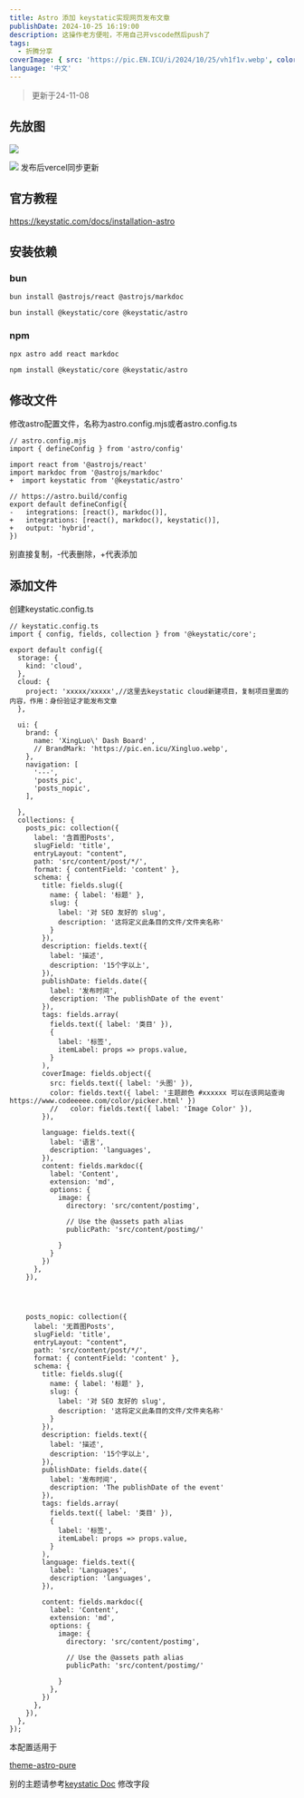 ```yaml
---
title: Astro 添加 keystatic实现网页发布文章
publishDate: 2024-10-25 16:19:00
description: 这操作老方便啦，不用自己开vscode然后push了
tags:
  - 折腾分享
coverImage: { src: 'https://pic.EN.ICU/i/2024/10/25/vh1f1v.webp', color: '#FFFAF0' }
language: '中文'
---
```


> 更新于24-11-08

## 先放图

![](https://pic.en.icu/i/2024/10/25/vs0e1e-0.webp)

![](https://pic.en.icu/i/2024/10/25/vt7qxy-0.webp)
发布后vercel同步更新

## 官方教程

https://keystatic.com/docs/installation-astro


## 安装依赖
### bun

`bun install @astrojs/react @astrojs/markdoc`

`bun install @keystatic/core @keystatic/astro`

### npm

`npx astro add react markdoc`

`npm install @keystatic/core @keystatic/astro`

## 修改文件

修改astro配置文件，名称为astro.config.mjs或者astro.config.ts

```
// astro.config.mjs
import { defineConfig } from 'astro/config'

import react from '@astrojs/react'
import markdoc from '@astrojs/markdoc'
+  import keystatic from '@keystatic/astro'

// https://astro.build/config
export default defineConfig({
-   integrations: [react(), markdoc()],
+   integrations: [react(), markdoc(), keystatic()],
+   output: 'hybrid',
})
```
别直接复制，-代表删除，+代表添加

## 添加文件
创建keystatic.config.ts
```
// keystatic.config.ts
import { config, fields, collection } from '@keystatic/core';

export default config({
  storage: {
    kind: 'cloud',
  },
  cloud: {
    project: 'xxxxx/xxxxx',//这里去keystatic cloud新建项目，复制项目里面的内容，作用：身份验证才能发布文章
  },

  ui: {
    brand: { 
      name: 'XingLuo\' Dash Board' ,
      // BrandMark: 'https://pic.en.icu/Xingluo.webp',
    },
    navigation: [
      '---',
      'posts_pic',
      'posts_nopic',
    ],

  },
  collections: {
    posts_pic: collection({
      label: '含首图Posts',
      slugField: 'title',
      entryLayout: "content",
      path: 'src/content/post/*/',
      format: { contentField: 'content' },
      schema: {
        title: fields.slug({ 
          name: { label: '标题' },
          slug: {
            label: '对 SEO 友好的 slug',
            description: '这将定义此条目的文件/文件夹名称'
          }
        }),
        description: fields.text({
          label: '描述',
          description: '15个字以上',
        }),
        publishDate: fields.date({
          label: '发布时间',
          description: 'The publishDate of the event'
        }),
        tags: fields.array(
          fields.text({ label: '类目' }),
          {
            label: '标签',
            itemLabel: props => props.value,
          }
        ),
        coverImage: fields.object({
          src: fields.text({ label: '头图' }),
          color: fields.text({ label: '主题颜色 #xxxxxx 可以在该网站查询https://www.codeeeee.com/color/picker.html' })
          //   color: fields.text({ label: 'Image Color' }),
        }),

        language: fields.text({
          label: '语言',
          description: 'languages',
        }),
        content: fields.markdoc({
          label: 'Content',
          extension: 'md',
          options: {
            image: {
              directory: 'src/content/postimg',

              // Use the @assets path alias
              publicPath: 'src/content/postimg/'

            }
          }
        })
      },
    }),




    posts_nopic: collection({
      label: '无首图Posts',
      slugField: 'title',
      entryLayout: "content",
      path: 'src/content/post/*/',
      format: { contentField: 'content' },
      schema: {
        title: fields.slug({ 
          name: { label: '标题' },
          slug: {
            label: '对 SEO 友好的 slug',
            description: '这将定义此条目的文件/文件夹名称'
          }
        }),
        description: fields.text({
          label: '描述',
          description: '15个字以上',
        }),
        publishDate: fields.date({
          label: '发布时间',
          description: 'The publishDate of the event'
        }),
        tags: fields.array(
          fields.text({ label: '类目' }),
          {
            label: '标签',
            itemLabel: props => props.value,
          }
        ),
        language: fields.text({
          label: 'Languages',
          description: 'languages',
        }),
        
        content: fields.markdoc({
          label: 'Content',
          extension: 'md',
          options: {
            image: {
              directory: 'src/content/postimg',

              // Use the @assets path alias
              publicPath: 'src/content/postimg/'

            }
          },
        })
      },
    }),
  },
});
```
本配置适用于

[theme-astro-pure](https://github.com/cworld1/theme-astro-pure)

别的主题请参考[keystatic Doc](https://keystatic.com/docs/) 修改字段